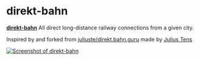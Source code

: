 # direkt-bahn

**[direkt-bahn](https://schaerfo.github.io/direkt-bahn/)** All direct long-distance railway connections from a given city.

Inspired by and forked from [juliuste/direkt.bahn.guru](https://github.com/juliuste/direkt.bahn.guru) made by [Julius Tens](https://juliustens.eu/)

[![Screenshot of direkt-bahn](assets/screenshot.png)](https://schaerfo.github.io/direkt-bahn/)
